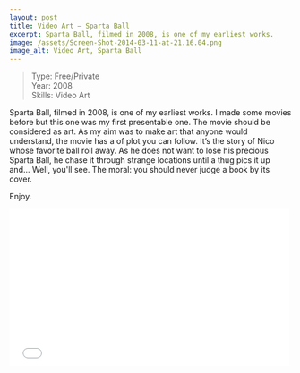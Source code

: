 ```yaml
---
layout: post
title: Video Art – Sparta Ball
excerpt: Sparta Ball, filmed in 2008, is one of my earliest works.
image: /assets/Screen-Shot-2014-03-11-at-21.16.04.png
image_alt: Video Art, Sparta Ball
---
```


<blockquote>Type: Free/Private<br />
Year: 2008<br />
Skills: Video Art</p></blockquote>
<p>Sparta Ball, filmed in 2008, is one of my earliest works. I made some movies before but this one was my first presentable one. The movie should be considered as art. As my aim was to make art that anyone would understand, the movie has a of plot you can follow. It’s the story of Nico whose favorite ball roll away. As he does not want to lose his precious Sparta Ball, he chase it through strange locations until a thug pics it up and... Well, you'll see. The moral: you should never judge a book by its cover.</p>
<p>Enjoy.</p>
<div class="elastic-video"><iframe width="500" height="281" src="//player.vimeo.com/video/69644096?color=ffffff" frameborder="0" allowfullscreen="allowfullscreen"></iframe></div>
